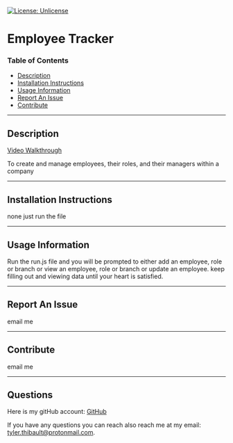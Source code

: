 [![License: Unlicense](https://img.shields.io/badge/license-Unlicense-blue.svg)](http://unlicense.org/)

# Employee Tracker

### Table of Contents

-   [Description](#Description)
-   [Installation Instructions](#Installation-Instructions)
-   [Usage Information](#Usage-Information)
-   [Report An Issue](#Report-An-Issue)
-   [Contribute](#Contribute)

---

## Description

[Video Walkthrough](https://drive.google.com/file/d/1gHk3plAEa31y8q_C2HrOUvwnREo7gUVS/view?usp=sharing)

To create and manage employees, their roles, and their managers within a company

---

## Installation Instructions

none just run the file

---

## Usage Information

Run the run.js file and you will be prompted to either add an employee, role or branch or view an employee, role or branch or update an employee. keep filling out and viewing data until your heart is satisfied.

---

## Report An Issue

email me

---

## Contribute

email me

---

## Questions

Here is my gitHub account: [GitHub](http://www.github.com/tbone8098)

If you have any questions you can reach also reach me at my email: tyler.thibault@protonmail.com.
